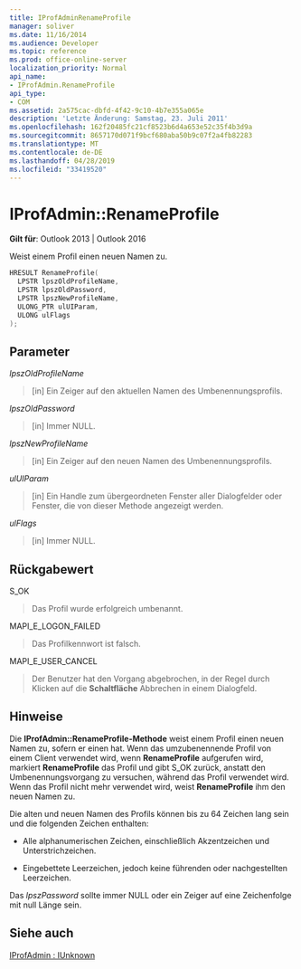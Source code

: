 ```yaml
---
title: IProfAdminRenameProfile
manager: soliver
ms.date: 11/16/2014
ms.audience: Developer
ms.topic: reference
ms.prod: office-online-server
localization_priority: Normal
api_name:
- IProfAdmin.RenameProfile
api_type:
- COM
ms.assetid: 2a575cac-dbfd-4f42-9c10-4b7e355a065e
description: 'Letzte Änderung: Samstag, 23. Juli 2011'
ms.openlocfilehash: 162f20485fc21cf8523b6d4a653e52c35f4b3d9a
ms.sourcegitcommit: 8657170d071f9bcf680aba50b9c07f2a4fb82283
ms.translationtype: MT
ms.contentlocale: de-DE
ms.lasthandoff: 04/28/2019
ms.locfileid: "33419520"
---
```

# <a name="iprofadminrenameprofile"></a>IProfAdmin::RenameProfile

  
  
**Gilt für**: Outlook 2013 | Outlook 2016 
  
Weist einem Profil einen neuen Namen zu.
  
```cpp
HRESULT RenameProfile(
  LPSTR lpszOldProfileName,
  LPSTR lpszOldPassword,
  LPSTR lpszNewProfileName,
  ULONG_PTR ulUIParam,
  ULONG ulFlags
);
```

## <a name="parameters"></a>Parameter

 _lpszOldProfileName_
  
> [in] Ein Zeiger auf den aktuellen Namen des Umbenennungsprofils.
    
 _lpszOldPassword_
  
> [in] Immer NULL.
    
 _lpszNewProfileName_
  
> [in] Ein Zeiger auf den neuen Namen des Umbenennungsprofils.
    
 _ulUIParam_
  
> [in] Ein Handle zum übergeordneten Fenster aller Dialogfelder oder Fenster, die von dieser Methode angezeigt werden. 
    
 _ulFlags_
  
> [in] Immer NULL.
    
## <a name="return-value"></a>Rückgabewert

S_OK 
  
> Das Profil wurde erfolgreich umbenannt.
    
MAPI_E_LOGON_FAILED 
  
> Das Profilkennwort ist falsch.
    
MAPI_E_USER_CANCEL 
  
> Der Benutzer hat den Vorgang abgebrochen, in der Regel durch Klicken auf die **Schaltfläche** Abbrechen in einem Dialogfeld. 
    
## <a name="remarks"></a>Hinweise

Die **IProfAdmin::RenameProfile-Methode** weist einem Profil einen neuen Namen zu, sofern er einen hat. Wenn das umzubenennende Profil von einem Client verwendet wird, wenn **RenameProfile** aufgerufen wird, markiert **RenameProfile** das Profil und gibt S_OK zurück, anstatt den Umbenennungsvorgang zu versuchen, während das Profil verwendet wird. Wenn das Profil nicht mehr verwendet wird, weist **RenameProfile** ihm den neuen Namen zu. 
  
Die alten und neuen Namen des Profils können bis zu 64 Zeichen lang sein und die folgenden Zeichen enthalten:
  
- Alle alphanumerischen Zeichen, einschließlich Akzentzeichen und Unterstrichzeichen.
    
- Eingebettete Leerzeichen, jedoch keine führenden oder nachgestellten Leerzeichen.
    
Das  _lpszPassword_ sollte immer NULL oder ein Zeiger auf eine Zeichenfolge mit null Länge sein. 
  
## <a name="see-also"></a>Siehe auch



[IProfAdmin : IUnknown](iprofadminiunknown.md)

